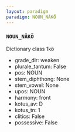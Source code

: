 ```yaml
---
layout: paradigm
paradigm: NOUN_NÄKÖ
---
```

### ` NOUN_NÄKÖ `

Dictionary class 1kö
* grade_dir: weaken
* plurale_tantum: False
* pos: NOUN
* stem_diphthong: None
* stem_vowel: None
* upos: NOUN
* harmony: front
* kotus_av: D
* kotus_tn: 1
* clitics: False
* possessive: False
